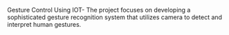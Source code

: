 Gesture Control Using IOT-
The project focuses on developing a sophisticated gesture recognition system that utilizes camera to detect and interpret human gestures.
